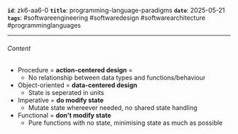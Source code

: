 **`id`**: zk6-aa6-0
**`title`**: programming-language-paradigms
**`date`**: 2025-05-21
**`tags`**: #softwareengineering #softwaredesign #softwarearchitecture #programminglanguages

---

###### Content

-   Procedure = **action-centered design** =
    -   No relationship between data types and functions/behaviour
-   Object-oriented = **data-centered design**
    -   State is seperated in units
-   Imperative = **do modify state**
    -   Mutate state whereever needed, no shared state handling
-   Functional = **don't modify state**
    -   Pure functions with no state, minimising state as much as possible
